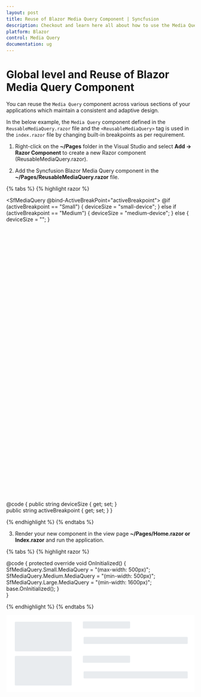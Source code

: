```yaml
---
layout: post
title: Reuse of Blazor Media Query Component | Syncfusion
description: Checkout and learn here all about how to use the Media Query component at the global level and re-use on all pages and much more.
platform: Blazor
control: Media Query
documentation: ug
---
```


# Global level and Reuse of Blazor Media Query Component

You can reuse the `Media Query` component across various sections of your applications which maintain a consistent and adaptive design.

In the below example, the `Media Query` component defined in the `ReusableMediaQuery.razor` file and the `<ReusableMediaQuery>` tag is used in the `index.razor` file by changing built-in breakpoints as per requirement.

1. Right-click on the **~/Pages** folder in the Visual Studio and select **Add -> Razor Component** to create a new Razor component (ReusableMediaQuery.razor).

2. Add the Syncfusion Blazor Media Query component in the **~/Pages/ReusableMediaQuery.razor** file.

{% tabs %}
{% highlight razor %}

<SfMediaQuery @bind-ActiveBreakPoint="activeBreakpoint"></SfMediaQuery>
@if (activeBreakpoint == "Small")
{
    deviceSize = "small-device";
}
else if (activeBreakpoint == "Medium")
{
    deviceSize = "medium-device";
}
else
{
    deviceSize = "";
}

<div class="mediaquery-demo @deviceSize">
    <div class="main-container">
        <ul>
            <li>
                <div class="content e-skeleton e-skeleton-text e-shimmer-pulse"></div>
                <div class="title e-skeleton e-skeleton-text e-shimmer-pulse"></div>
                <p class="e-skeleton e-skeleton-text e-shimmer-pulse"></p>
            </li>
            <li>
                <div class="content e-skeleton e-skeleton-text e-shimmer-pulse"></div>
                <div class="title e-skeleton e-skeleton-text e-shimmer-pulse"></div>
                <p class="e-skeleton e-skeleton-text e-shimmer-pulse"></p>
            </li>
        </ul>
    </div>
</div>

@code {
    public string deviceSize { get; set; }    
    public string activeBreakpoint { get; set; }
}
<style>
    .mediaquery-demo {
        height: 715px;
    }

    .mediaquery-demo .e-skeleton {
        display: block;
    }

    .mediaquery-demo .main-container {
        margin: 0 8%;
        height: 35%;
    }

    .mediaquery-demo .main-container ul {
        list-style: none;
        display: flex;
        height: 100%;
        padding: 0;
        justify-content: space-between;
        padding-top: 20px;
    }

    .mediaquery-demo .main-container ul li {
        width: 49%;
    }

    .mediaquery-demo .main-container li .content {
        height: 60%;
    }

    .mediaquery-demo .main-container li .title,
    .mediaquery-demo .main-container li p {
        width: 50%;
        height: 7%;
        margin-top: 3%;
    }

    .mediaquery-demo .main-container li p {
        width: 80%;
    }

    .mediaquery-demo.medium-device .main-container {
        margin: 0px;
    }

    .mediaquery-demo.medium-device .main-container {
        height: 42%;
    }

    .mediaquery-demo.medium-device .main-container ul {
        flex-direction: column;
    }

    .mediaquery-demo.medium-device .main-container ul li {
        height: 50%;
        display: flex;
        margin-bottom: 2%;
        margin-left: 5%;
        width: 100%;
    }

    .mediaquery-demo.medium-device .main-container li .content {
        height: auto;
        width: 30%;
    }

    .mediaquery-demo.medium-device .main-container li .title,
    .mediaquery-demo.medium-device .main-container li p {
        height: 24%;
    }

    .mediaquery-demo.medium-device .main-container li .title {
        margin-left: 5%;
        width: 25%;
        margin-top: 0;
    }

    .mediaquery-demo.medium-device .main-container li p {
        margin-top: 8%;
        margin-left: -25%;
        width: 55%;
    }

   .mediaquery-demo.small-device .main-container {
        margin: 0px;
        height: 20%;
    }

    .mediaquery-demo.small-device .main-container {
        height: 48%;
    }

    .mediaquery-demo.small-device .main-container ul {
        display: block;
    }

    .mediaquery-demo.small-device .main-container ul li {
        height: 50%;
        display: block;
        width: 90%;
        margin: 0 auto;
    }

    .mediaquery-demo.small-device .main-container li .content {
        height: 40%;
        width: auto;
    }

    .mediaquery-demo.small-device .main-container li .title {
        width: 40%;
        height: 10%;
    }

    .mediaquery-demo.small-device .main-container li p {
        width: auto;
        height: 10%;
    }
</style>

{% endhighlight %}
{% endtabs %}

3. Render your new component in the view page **~/Pages/Home.razor or Index.razor** and run the application.

{% tabs %}
{% highlight razor %}

<ReusableMediaQuery></ReusableMediaQuery>

@code {
    protected override void OnInitialized()
    {
        SfMediaQuery.Small.MediaQuery = "(max-width: 500px)";
        SfMediaQuery.Medium.MediaQuery = "(min-width: 500px)";
        SfMediaQuery.Large.MediaQuery = "(min-width: 1600px)";
        base.OnInitialized();
    }    
}

{% endhighlight %}
{% endtabs %}

![Extended Blazor Media Query Component](images/blazor-media-query-reusable.png)